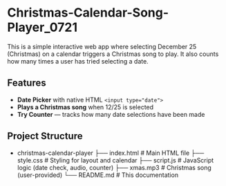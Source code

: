 # Christmas-Calendar-Song-Player_0721
This is a simple interactive web app where selecting December 25 (Christmas) on a calendar triggers a Christmas song to play. It also counts how many times a user has tried selecting a date.


## Features
- **Date Picker** with native HTML `<input type="date">`
- **Plays a Christmas song** when 12/25 is selected
- **Try Counter** — tracks how many date selections have been made

## Project Structure
- christmas-calendar-player
├── index.html       # Main HTML file
├── style.css        # Styling for layout and calendar
├── script.js        # JavaScript logic (date check, audio, counter)
├── xmas.mp3         # Christmas song (user-provided)
└── README.md        # This documentation

